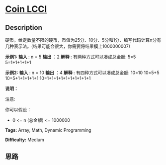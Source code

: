 # [Coin LCCI][title]

## Description

硬币。给定数量不限的硬币，币值为25分、10分、5分和1分，编写代码计算n分有几种表示法。(结果可能会很大，你需要将结果模上1000000007)

**示例1:**
            **输入** : n = 5    **输出** ：2    **解释** : 有两种方式可以凑成总金额:    5=5    5=1+1+1+1+1    

**示例2:**
            **输入** : n = 10    **输出** ：4    **解释** : 有四种方式可以凑成总金额:    10=10    10=5+5    10=5+1+1+1+1+1    10=1+1+1+1+1+1+1+1+1+1    

**说明：**

注意:

你可以假设：

  * 0 <= n (总金额) <= 1000000


**Tags:** Array, Math, Dynamic Programming

**Difficulty:** Medium

## 思路

[title]: https://leetcode-cn.com/problems/coin-lcci
